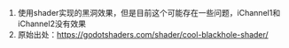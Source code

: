 1. 使用shader实现的黑洞效果，但是目前这个可能存在一些问题，iChannel1和iChannel2没有效果
2. 原始出处：https://godotshaders.com/shader/cool-blackhole-shader/
